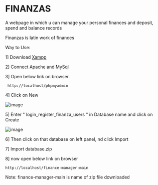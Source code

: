 # FINANZAS

A webpage in which u can manage your personal finances and deposit, spend and balance records

Finanzas is latin work of finances

Way to Use:

1] Download [Xampp](https://www.apachefriends.org/xampp-files/7.4.27/xampp-windows-x64-7.4.27-2-VC15-installer.exe) 

2] Connect Apache and MySql

3] Open below link on browser.
```
 http://localhost/phpmyadmin 
```

4] Click on New

![image](https://user-images.githubusercontent.com/94885893/155516817-b148f93b-1823-4058-aaa2-e56e021e0405.png)

5] Enter " login_register_finanza_users " in Database name and click on Create

![image](https://user-images.githubusercontent.com/94885893/155516964-ae0ae406-e89a-48b4-88b0-4b8e2ccfe470.png)

6] Then click on that database on left panel, nd click Import

7] Import database.zip

8] now open below link on browser
```
http://localhost/finance-manager-main 
```

Note: finance-manager-main is name of zip file downloaded 
